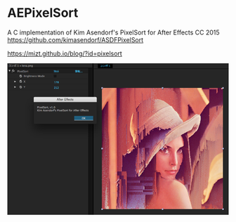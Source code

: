 # AEPixelSort

A C implementation of Kim Asendorf's PixelSort for After Effects CC 2015   
https://github.com/kimasendorf/ASDFPixelSort

https://mizt.github.io/blog/?id=pixelsort

![](./fig.png)
